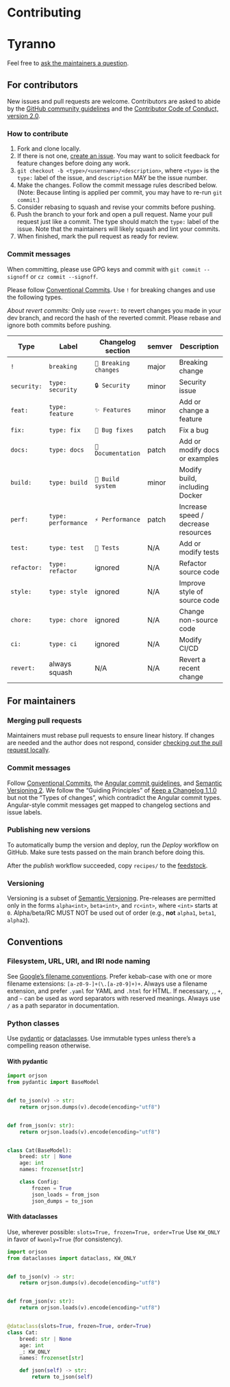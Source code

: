 <!--
SPDX-FileCopyrightText: Copyright 2020-2023, Contributors to CICD
SPDX-PackageHomePage: https://github.com/dmyersturnbull/cicd
SPDX-License-Identifier: Apache-2.0
-->

# Contributing

<!-- :tyranno: ${project.name~|sentence(@)~} -->

# Tyranno

Feel free to
[ask the maintainers a question](https://github.com/dmyersturnbull/cicdsaurus/discussions/new?category=q-a).

## For contributors

New issues and pull requests are welcome.
Contributors are asked to abide by the
[GitHub community guidelines](https://docs.github.com/en/site-policy/github-terms/github-community-guidelines)
and the [Contributor Code of Conduct, version 2.0](https://www.contributor-covenant.org/version/2/0/code_of_conduct/).

### How to contribute

1. Fork and clone locally.
2. If there is not one, [create an issue](https://github.com/dmyersturnbull/cicdsaurus/issues/new/choose).
   You may want to solicit feedback for feature changes before doing any work.
3. `git checkout -b <type>/<username>/<description>`, where `<type>` is the `type:` label of the issue,
   and `description` MAY be the issue number.
4. Make the changes. Follow the commit message rules described below.
   (Note: Because linting is applied per commit, you may have to re-run `git commit`.)
5. Consider rebasing to squash and revise your commits before pushing.
6. Push the branch to your fork and open a pull request.
   Name your pull request just like a commit. The type should match the `type:` label of the issue.
   Note that the maintainers will likely squash and lint your commits.
7. When finished, mark the pull request as ready for review.

### Commit messages

When committing, please use GPG keys and commit with `git commit --signoff` or `cz commit --signoff`.

Please follow [Conventional Commits](https://www.conventionalcommits.org/).
Use `!` for breaking changes and use the following types.

_About revert commits:_
Only use `revert:` to revert changes you made in your dev branch, and record the hash of the reverted commit.
Please rebase and ignore both commits before pushing.

| Type        | Label               | Changelog section     | semver | Description                         |
| ----------- | ------------------- | --------------------- | ------ | ----------------------------------- |
| `!`         | `breaking`          | `🔨 Breaking changes` | major  | Breaking change                     |
| `security:` | `type: security`    | `🔒 Security`         | minor  | Security issue                      |
| `feat:`     | `type: feature`     | `✨ Features`         | minor  | Add or change a feature             |
| `fix:`      | `type: fix`         | `🐛 Bug fixes`        | patch  | Fix a bug                           |
| `docs:`     | `type: docs`        | `📝 Documentation`    | patch  | Add or modify docs or examples      |
| `build:`    | `type: build`       | `🔧 Build system`     | minor  | Modify build, including Docker      |
| `perf:`     | `type: performance` | `⚡️ Performance`     | patch  | Increase speed / decrease resources |
| `test:`     | `type: test`        | `🚨 Tests`            | N/A    | Add or modify tests                 |
| `refactor:` | `type: refactor`    | ignored               | N/A    | Refactor source code                |
| `style:`    | `type: style`       | ignored               | N/A    | Improve style of source code        |
| `chore:`    | `type: chore`       | ignored               | N/A    | Change non-source code              |
| `ci:`       | `type: ci`          | ignored               | N/A    | Modify CI/CD                        |
| `revert:`   | always squash       | N/A                   | N/A    | Revert a recent change              |

## For maintainers

### Merging pull requests

Maintainers must rebase pull requests to ensure linear history.
If changes are needed and the author does not respond, consider
[checking out the pull request locally](https://docs.github.com/en/pull-requests/collaborating-with-pull-requests/reviewing-changes-in-pull-requests/checking-out-pull-requests-locally).

### Commit messages

Follow [Conventional Commits](https://www.conventionalcommits.org/),
the [Angular commit guidelines](https://github.com/angular/angular/blob/master/CONTRIBUTING.md),
and [Semantic Versioning 2](https://semver.org/spec/v2.0.0.html).
We follow the “Guiding Principles” of [Keep a Changelog 1.1.0](https://keepachangelog.com/en/1.1.0/)
but not the “Types of changes”, which contradict the Angular commit types.
Angular-style commit messages get mapped to changelog sections and issue labels.

### Publishing new versions

To automatically bump the version and deploy, run the _Deploy_ workflow on GitHub.
Make sure tests passed on the main branch before doing this.

After the _publish_ workflow succeeded, copy `recipes/` to the
[feedstock](https://github.com/conda-forge/cicd-feedstock).

### Versioning

Versioning is a subset of [Semantic Versioning](https://semver.org/spec/v2.0.0.html).
Pre-releases are permitted only in the forms `alpha<int>`, `beta<int>`, and `rc<int>`,
where `<int>` starts at `0`. Alpha/beta/RC MUST NOT be used out of order (e.g., **not** `alpha1`, `beta1`, `alpha2`).

## Conventions

### Filesystem, URL, URI, and IRI node naming

See [Google’s filename conventions](https://developers.google.com/style/filenames).
Prefer kebab-case with one or more filename extensions: `[a-z0-9-]+(\.[a-z0-9]+)+`.
Always use a filename extension, and prefer `.yaml` for YAML and `.html` for HTML.
If necessary, `,`, `+`, and `~` can be used as word separators with reserved meanings.
Always use `/` as a path separator in documentation.

### Python classes

Use [pydantic](https://pydantic-docs.helpmanual.io/) or
[dataclasses](https://docs.python.org/3/library/dataclasses.html).
Use immutable types unless there’s a compelling reason otherwise.

#### With pydantic

```python
import orjson
from pydantic import BaseModel


def to_json(v) -> str:
    return orjson.dumps(v).decode(encoding="utf8")


def from_json(v: str):
    return orjson.loads(v).encode(encoding="utf8")


class Cat(BaseModel):
    breed: str | None
    age: int
    names: frozenset[str]

    class Config:
        frozen = True
        json_loads = from_json
        json_dumps = to_json
```

#### With dataclasses

Use, wherever possible: `slots=True, frozen=True, order=True`
Use `KW_ONLY` in favor of `kwonly=True` (for consistency).

```python
import orjson
from dataclasses import dataclass, KW_ONLY


def to_json(v) -> str:
    return orjson.dumps(v).decode(encoding="utf8")


def from_json(v: str):
    return orjson.loads(v).encode(encoding="utf8")


@dataclass(slots=True, frozen=True, order=True)
class Cat:
    breed: str | None
    age: int
    _: KW_ONLY
    names: frozenset[str]

    def json(self) -> str:
        return to_json(self)
```
